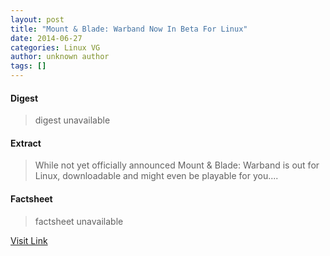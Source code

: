 ```yaml
---
layout: post
title: "Mount & Blade: Warband Now In Beta For Linux"
date: 2014-06-27
categories: Linux VG
author: unknown author
tags: []
---
```



#### Digest
>digest unavailable

#### Extract
>While not yet officially announced Mount &amp; Blade: Warband is out for Linux, downloadable and might even be playable for you....

#### Factsheet
>factsheet unavailable

[Visit Link](http://www.gamingonlinux.com/articles/mount-blade-warband-now-in-beta-for-linux.3948/)


